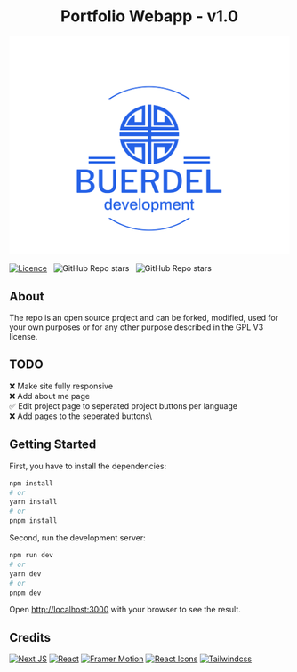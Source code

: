 <h1 align="center">
    Portfolio Webapp - v1.0
</h1>
<div align="center">
    <img src="./public/images/logo-no-background.svg"/>
</div>

[![Licence](https://img.shields.io/badge/License-GPL%20v3-blue.svg?color=blue&style=for-the-badge)](./LICENSE) &nbsp;
![GitHub Repo stars](https://img.shields.io/github/stars/LostWhiteHat/portfolio?color=red&logo=github&style=for-the-badge) &nbsp;
![GitHub Repo stars](https://img.shields.io/github/forks/LostWhiteHat/portfolio?color=red&logo=github&style=for-the-badge) &nbsp;


## About
The repo is an open source project and can be forked, modified, used for your own purposes or for any other purpose described in the GPL V3 license.


## TODO
❌ Make site fully responsive\
❌ Add about me page\
✅ Edit project page to seperated project buttons per language\
❌ Add pages to the seperated buttons\


## Getting Started

First, you have to install the dependencies:

```bash
npm install
# or
yarn install
# or
pnpm install
```

Second, run the development server:

```bash
npm run dev
# or
yarn dev
# or
pnpm dev
```

Open [http://localhost:3000](http://localhost:3000) with your browser to see the result.

## Credits
[![Next JS](https://img.shields.io/badge/Next-black?style=for-the-badge&logo=next.js&logoColor=white)](https://github.com/vercel/next.js/)
[![React](https://img.shields.io/badge/react-%2320232a.svg?style=for-the-badge&logo=react&logoColor=%2361DAFB)](https://github.com/facebook/react)
[![Framer Motion](https://img.shields.io/badge/Framer-black?style=for-the-badge&logo=framer&logoColor=white)](https://github.com/framer/motion)
[![React Icons](https://img.shields.io/badge/React%20Icons-red?style=for-the-badge&logo=react&logoColor=black)](https://github.com/react-icons/react-icons)
[![Tailwindcss](https://img.shields.io/badge/Tailwindcss-blue?style=for-the-badge&logo=tailwindcss&logoColor=marine)](https://github.com/tailwindlabs/tailwindcss)
